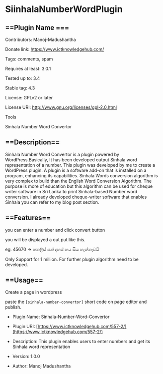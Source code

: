 # SiinhalaNumberWordPlugin

## ==Plugin Name ===
Contributors: Manoj-Madushantha

Donate link: https://www.ictknowledgehub.com/

Tags: comments, spam

Requires at least: 3.0.1

Tested up to: 3.4

Stable tag: 4.3

License: GPLv2 or later

License URI: http://www.gnu.org/licenses/gpl-2.0.html





Tools

Sinhala Number Word Convertor
 

## ==Description==


Sinhala Number Word Convertor is a plugin powered by WordPress.Basically, It has been developed output Sinhala word representation of a number.
 This plugin was developed by me to create a WordPress plugin. A plugin is a software add-on that is installed on a program, enhancing its capabilities. 
 Sinhala Words conversion algorithm is very complex to build than the English Word Conversion Algorithm. 
 The purpose is more of education but this algorithm can be used for cheque writer software in Sri Lanka to print Sinhala-based Number word conversion. 
 I already developed cheque-writer software that enables Sinhala you can refer to my blog post section.


## ==Features==


you can enter a number and click convert button

you will be displayed a out put like this. 

eg. 45670 -> හතළිස් පන් දහස් හය සිය හැත්තෑවයි

Only Support for 1 million. For further plugin algorithm need to be developed.


## ==Usage==

Create a page in wordpress

paste the `[sinhala-number-convertor]` short code on page editor and publish.



* Plugin Name: Sinhala-Number-Word-Convertor

* Plugin URI: [https://www.ictknowledgehub.com/557-2/](https://www.ictknowledgehub.com/557-2/) 

* Description: This plugin enables users to enter numbers and get its Sinhala word representation

* Version: 1.0.0

* Author: Manoj Madushantha


